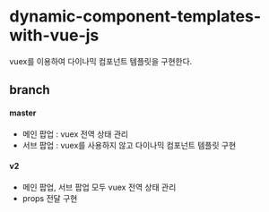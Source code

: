 # dynamic-component-templates-with-vue-js

vuex를 이용하여 다이나믹 컴포넌트 템플릿을 구현한다.

## branch
#### master
- 메인 팝업 : vuex 전역 상태 관리
- 서브 팝업 : vuex를 사용하지 않고 다이나믹 컴포넌트 템플릿 구현

#### v2
- 메인 팝업, 서브 팝업 모두 vuex 전역 상태 관리
- props 전달 구현


